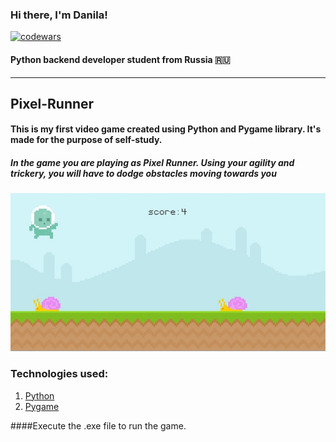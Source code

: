 ### Hi there, I'm Danila!
[![codewars](https://www.codewars.com/users/FrostFree/badges/large)](https://www.codewars.com/users/FrostFree)
#### Python backend developer student from Russia 🇷🇺
---
## Pixel-Runner
#### This is my first video game created using Python and Pygame library. It's made for the purpose of self-study.
##### In the game you are playing as Pixel Runner. Using your agility and trickery, you will have to dodge obstacles moving towards you
![alt text](https://github.com/Fr0stFree/Pixel-Runner/blob/main/logo.jpg?raw=true)
### Technologies used:
1. [Python](https://github.com/python)
2. [Pygame](https://github.com/pygame/)

####Execute the .exe file to run the game.
